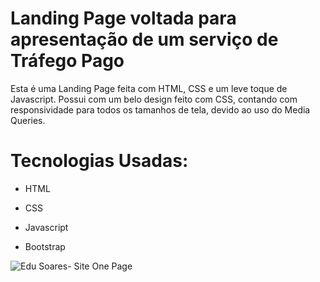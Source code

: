 # Landing Page voltada para apresentação de um serviço de Tráfego Pago

Esta é uma Landing Page feita com HTML, CSS e um leve toque de Javascript. Possui com um belo design feito com CSS, contando com responsividade para todos os tamanhos de tela, devido ao uso do Media Queries.

# Tecnologias Usadas:

- HTML

- CSS

- Javascript

- Bootstrap

![Edu Soares- Site One Page](https://user-images.githubusercontent.com/63206031/146563853-b2f3f54d-5560-44d6-b4c1-fc7c55808c14.png)
